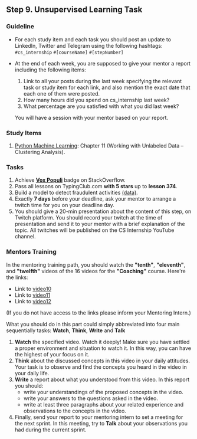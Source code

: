 ## Step 9. Unsupervised Learning Task

### Guideline

- For each study item and each task you should post an update to LinkedIn, Twitter and Telegram using the following hashtags:
`#cs_internship`
`#[courseName]`
`#[stepNumber]`

- At the end of each week, you are supposed to give your mentor a report including the following items:
  1. Link to all your posts during the last week specifying the relevant task or study item for each link, and also mention the exact date that each one of them were posted.
  2. How many hours did you spend on cs_internship last week?
  3. What percentage are you satisfied with what you did last week?
  
  You will have a session with your mentor based on your report.
  
  
### Study Items

  1. [Python Machine Learning](README.md): Chapter 11 (Working with Unlabeled Data – Clustering Analysis).


### Tasks

 1. Achieve [**Vox Populi**](https://stackoverflow.com/help/badges/1108/vox-populi) badge on StackOverflow.
 2. Pass all lessons on TypingClub.com **with 5 stars** up to **lesson 374**.
 3. Build a model to detect fraudulent activities [(data)](https://www.cs.cmu.edu/~enron/).
 4. Exactly **7 days** before your deadline, ask your mentor to arrange a twitch time for you on your deadline day.
 5. You should give a 20-min presentation about the content of this step, on Twitch platform. You should record your twitch at the time of presentation and send it to your mentor with a brief explanation of the topic. All twitches will be published on the CS Internship YouTube channel.


### Mentors Training

In the mentoring training path, you should watch the **"tenth"**, **"eleventh"**, and **"twelfth"** videos of the 16 videos for the **"Coaching"** course.  Here're the links:

  - Link to [video10](https://drive.google.com/drive/folders/1_uRxg9mzKYycKT05O93r0-9Lh2McLjSb)
  - Link to [video11](https://drive.google.com/drive/folders/1MnqRETVZgXRqUUYlCsiEs1SNUVSTkgyV)
  - Link to [video12](https://drive.google.com/drive/folders/1rF1CBqvjDmeV4_AW1HH1BCxsPZdbFz9L)
   

(If you do not have access to the links please inform your Mentoring Intern.)

What you should do in this part could simply abbreviated into four main sequentially tasks: **Watch**, **Think**, **Write** and **Talk**
  1. **Watch** the specified video. Watch it deeply! Make sure you have settled a proper environment and situation to watch it. In this way, you can have the highest of your focus on it.
  2. **Think** about the discussed concepts in this video in your daily attitudes. Your task is to observe and find the concepts you heard in the video in your daily life. 
  3. **Write** a report about what you understood from this video. In this report you should:
	  - write your understandings of the proposed concepts in the video.
	  - write your answers to the questions asked in the video.
	  - write at least three paragraphs about your related experience and observations to the concepts in the video.
  4. Finally, send your report to your mentoring intern to set a meeting for the next sprint. In this meeting, try to **Talk** about your observations you had during the current sprint.

